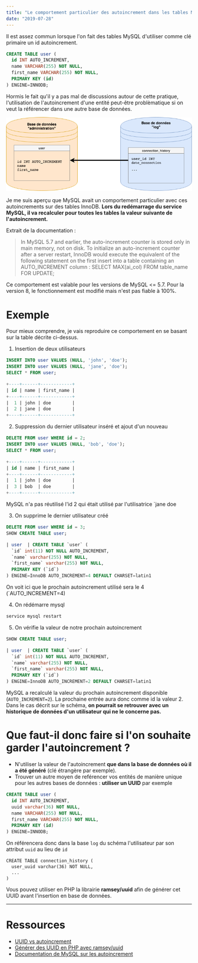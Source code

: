 ```yaml
---
title: "Le comportement particulier des autoincrement dans les tables MySQL InnoDB"
date: "2019-07-28"
---
```


Il est assez commun lorsque l'on fait des tables MySQL d'utiliser comme clé primaire un id autoincrement.

```SQL
CREATE TABLE user (
  id INT AUTO_INCREMENT,
  name VARCHAR(255) NOT NULL,
  first_name VARCHAR(255) NOT NULL,
  PRIMARY KEY (id)
) ENGINE=INNODB;
```

Hormis le fait qu'il y a pas mal de discussions autour de cette pratique, l'utilisation de l'autoincrement d'une entité peut-être problèmatique si on veut la référencer dans une autre base de données.

![Schéma base de données](./mysql_autoincrement.png)

Je me suis aperçu que MySQL avait un comportement particulier avec ces autoincrements sur des tables InnoDB. **Lors du redémarrage du service MySQL, il va recalculer pour toutes les tables la valeur suivante de l'autoincrement.**

Extrait de la documentation :

> In MySQL 5.7 and earlier, the auto-increment counter is stored only in main memory, not on disk. To initialize an auto-increment counter after a server restart, InnoDB would execute the equivalent of the following statement on the first insert into a table containing an AUTO_INCREMENT column : SELECT MAX(ai_col) FROM table_name FOR UPDATE;

Ce comportement est valable pour les versions de MySQL <= 5.7. Pour la version 8, le fonctionnement est modifié mais n'est pas fiable à 100%.

# Exemple
Pour mieux comprendre, je vais reproduire ce comportement en se basant sur la table décrite ci-dessus.

1. Insertion de deux utilisateurs 
```SQL
INSERT INTO user VALUES (NULL, 'john', 'doe');
INSERT INTO user VALUES (NULL, 'jane', 'doe');
SELECT * FROM user;
```
```SQL
+----+------+------------+
| id | name | first_name |
+----+------+------------+
|  1 | john | doe        |
|  2 | jane | doe        |
+----+------+------------+
```

2. Suppression du dernier utilisateur inséré et ajout d'un nouveau
```SQL
DELETE FROM user WHERE id = 2;
INSERT INTO user VALUES (NULL, 'bob', 'doe');
SELECT * FROM user;
```
```SQL
+----+------+------------+
| id | name | first_name |
+----+------+------------+
|  1 | john | doe        |
|  3 | bob  | doe        |
+----+------+------------+
```

MySQL n'a pas réutilisé l'id 2 qui était utilisé par l'utilisatrice `jane doe

3. On supprime le dernier utilisateur créé
```SQL
DELETE FROM user WHERE id = 3;
SHOW CREATE TABLE user;
```
```SQL
| user  | CREATE TABLE `user` (
  `id` int(11) NOT NULL AUTO_INCREMENT,
  `name` varchar(255) NOT NULL,
  `first_name` varchar(255) NOT NULL,
  PRIMARY KEY (`id`)
) ENGINE=InnoDB AUTO_INCREMENT=4 DEFAULT CHARSET=latin1
```

On voit ici que le prochain autoincrement utilisé sera le 4 (`AUTO_INCREMENT=4)

4. On rédémarre mysql
```bash
service mysql restart
```

5. On vérifie la valeur de notre prochain autoincrement
```SQL
SHOW CREATE TABLE user;
```
```SQL
| user  | CREATE TABLE `user` (
  `id` int(11) NOT NULL AUTO_INCREMENT,
  `name` varchar(255) NOT NULL,
  `first_name` varchar(255) NOT NULL,
  PRIMARY KEY (`id`)
) ENGINE=InnoDB AUTO_INCREMENT=2 DEFAULT CHARSET=latin1
```

MySQL a recalculé la valeur du prochain autoincrement disponible (`AUTO_INCREMENT=2`). La prochaine entrée aura donc comme id la valeur 2. Dans le cas décrit sur le schéma, **on pourrait se retrouver avec un historique de données d'un utilisateur qui ne le concerne pas.**

# Que faut-il donc faire si l'on souhaite garder l'autoincrement ?
* N'utiliser la valeur de l'autoincrement **que dans la base de données où il a été généré** (clé étrangère par exemple).
* Trouver un autre moyen de reférencer vos entités de manière unique pour les autres bases de données : **utiliser un UUID** par exemple
```SQL
CREATE TABLE user (
  id INT AUTO_INCREMENT,
  uuid varchar(36) NOT NULL,
  name VARCHAR(255) NOT NULL,
  first_name VARCHAR(255) NOT NULL,
  PRIMARY KEY (id)
) ENGINE=INNODB;
```
On référencera donc dans la base `log` du schéma l'utilisateur par son attribut `uuid` au lieu de `id`
```mysql
CREATE TABLE connection_history (
  user_uuid varchar(36) NOT NULL,
  ...
)
```

Vous pouvez utiliser en PHP la librairie **ramsey/uuid** afin de générer cet UUID avant l'insertion en base de données.

---

# Ressources

* [UUID vs autoincrement](https://lmgtfy.com/?q=uuid+vs+autoincrement)
* [Générer des UUID en PHP avec ramsey/uuid](https://github.com/ramsey/uuid)
* [Documentation de MySQL sur les autoincrement](https://dev.mysql.com/doc/refman/8.0/en/innodb-auto-increment-handling.html)



